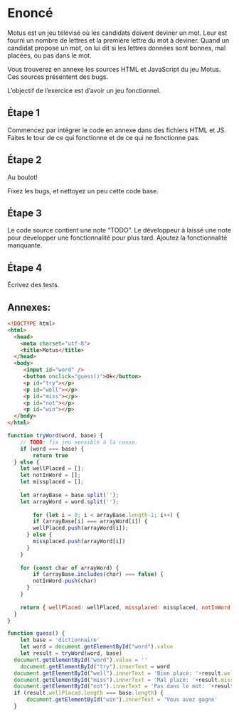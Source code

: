 
# Enoncé

Motus est un jeu télévisé où les candidats doivent deviner un mot. Leur est fourni un nombre de lettres et la première lettre du mot à deviner. Quand un candidat propose un mot, on lui dit si les lettres données sont bonnes, mal placées, ou pas dans le mot.

Vous trouverez en annexe les sources HTML et JavaScript du jeu Motus. Ces sources présentent des bugs.

L’objectif de l’exercice est d’avoir un jeu fonctionnel.

## Étape 1

Commencez par intégrer le code en annexe dans des fichiers HTML et JS. Faites le tour de ce qui fonctionne et de ce qui ne fonctionne pas.

## Étape 2

Au boulot!

Fixez les bugs, et nettoyez un peu cette code base.

## Étape 3

Le code source contient une note “TODO”. Le développeur à laissé une note pour developper une fonctionnalité pour plus tard.
Ajoutez la fonctionnalité manquante.

## Étape 4

Écrivez des tests.

## Annexes:

```html
<!DOCTYPE html>
<html>
  <head>
    <meta charset="utf-8">
    <title>Motus</title>
  </head>
  <body>
     <input id="word" />
     <button onclick="guess()">Ok</button>
     <p id="try"></p>
     <p id="well"></p>
     <p id="miss"></p>
     <p id="not"></p>
     <p id="win"></p>
  </body>
</html>
```

```jsx
function tryWord(word, base) {
	// TODO: fix jeu sensible à la casse.
	if (word === base) {
		return true
  } else {
  	let wellPlaced = [];
    let notInWord = [];
    let missplaced = [];
    
  	let arrayBase = base.split('');
    let arrayWord = word.split('');
    
		for (let i = 0; i < arrayBase.length-1; i++) {
    	if (arrayBase[i] === arrayWord[i]) {
      	wellPlaced.push(arrayWord[i]);
      }	else {
        missplaced.push(arrayWord[i])
      }
    }
    
    for (const char of arrayWord) {
    	if (arrayBase.includes(char) === false) {
      	notInWord.push(char)
      }
    }
    
    return { wellPlaced: wellPlaced, missplaced: missplaced, notInWord: notInWord }
  }
}

function guess() {
	let base = 'dictionnaire'
	let word = document.getElementById("word").value
	let result = tryWord(word, base)
  document.getElementById("word").value = ''
 	document.getElementById("try").innerText = word
  document.getElementById("well").innerText = 'Bien placé: '+result.wellPlaced.join(', ')
  document.getElementById("miss").innerText = 'Mal placé: '+result.missplaced.join(', ')
  document.getElementById("not").innerText = 'Pas dans le mot: '+result.notInWord.join(', ')
  if (result.wellPlaced.length === base.length) {
	  document.getElementById("win").innerText = 'Vous avez gagné'
  }

